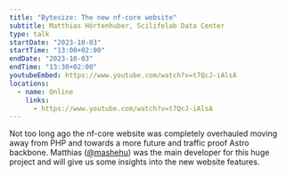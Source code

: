 ```yaml
---
title: "Bytesize: The new nf-core website"
subtitle: Matthias Hörtenhuber, Scilifelab Data Center
type: talk
startDate: "2023-10-03"
startTime: "13:00+02:00"
endDate: "2023-10-03"
endTime: "13:30+02:00"
youtubeEmbed: https://www.youtube.com/watch?v=t7QcJ-iAlsA
locations:
  - name: Online
    links:
      - https://www.youtube.com/watch?v=t7QcJ-iAlsA
---
```


Not too long ago the nf-core website was completely overhauled moving away from PHP and towards a more future and traffic proof Astro backbone. Matthias ([@mashehu](https://github.com/mashehu/)) was the main developer for this huge project and will give us some insights into the new website features.
